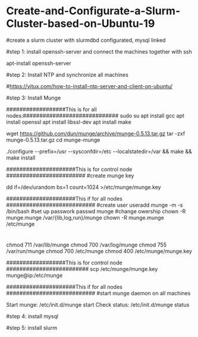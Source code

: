 # Create-and-Configurate-a-Slurm-Cluster-based-on-Ubuntu-19
#create a slurm cluster with slurmdbd configurated, mysql linked

#step 1: install openssh-server and connect the machines together with ssh

apt-install openssh-server

#step 2: Install NTP and synchronize all machines

#https://vitux.com/how-to-install-ntp-server-and-client-on-ubuntu/

#step 3: Install Munge 


##################This is for all nodes:#############################
sudo su
apt install gcc
apt install openssl
apt install libssl-dev
apt install make

wget https://github.com/dun/munge/archive/munge-0.5.13.tar.gz
tar -zxf munge-0.5.13.tar.gz
cd munge-munge

./configure --prefix=/usr --sysconfdir=/etc --localstatedir=/var && make && make install



#####################This is for control node ########################
#create munge key 

dd if=/dev/urandom bs=1 count=1024 >/etc/munge/munge.key

#####################This if for all nodes ###########################
#create user
useradd munge -m -s /bin/bash
#set up passwork
passwd munge
#change owership
chown -R munge.munge /var/{lib,log,run}/munge
chown -R munge.munge /etc/munge
#
chmod 711 /var/lib/munge
chmod 700 /var/log/munge
chmod 755 /var/run/munge
chmod 700 /etc/munge
chmod 400 /etc/munge/munge.key

##################This is for control node #########################
scp /etc/munge/munge.key munge@ip:/etc/munge

#####################This if for all nodes ###########################
#start munge daemon on all machines 

Start munge:     /etc/init.d/munge start
Check  status:     /etc/init.d/munge status




#step 4: install mysql

#step 5: install slurm

